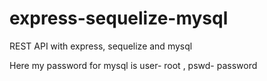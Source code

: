 # express-sequelize-mysql
REST API with express, sequelize and mysql

Here my password for mysql is user- root , pswd- password
